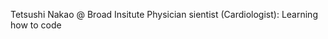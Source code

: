 Tetsushi Nakao @ Broad Insitute 
Physician sientist (Cardiologist): 
Learning how to code

<!---
tetnakao/tetnakao is a ✨ special ✨ repository because its `README.md` (this file) appears on your GitHub profile.
You can click the Preview link to take a look at your changes.
--->

